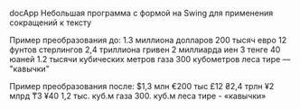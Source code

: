 docApp
Небольшая программа с формой на Swing для применения сокращений к тексту

Пример преобразования до:
1.3 миллиона долларов
200 тысяч евро
 12  фунтов  стерлингов
2,4 триллиона гривен
2 миллиарда иен
3 тенге
40 юаней
1.2 тысячи кубических метров газа
300 кубометров леса
тире —
"кавычки"

Пример преобразования после:
$1,3 млн
€200 тыс
 £12
₴2,4 трлн
¥2 млрд
₸3
¥40
1,2 тыс. куб.м газа
300. куб.м леса
тире -
«кавычки»
